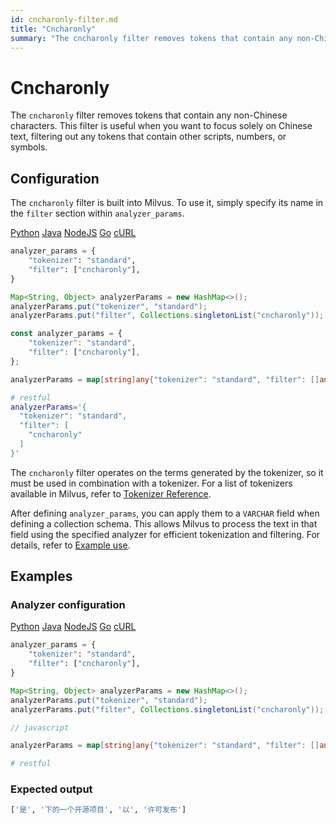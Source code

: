 ```yaml
---
id: cncharonly-filter.md
title: "Cncharonly"
summary: "The cncharonly filter removes tokens that contain any non-Chinese characters. This filter is useful when you want to focus solely on Chinese text, filtering out any tokens that contain other scripts, numbers, or symbols."
---
```


# Cncharonly

The `cncharonly` filter removes tokens that contain any non-Chinese characters. This filter is useful when you want to focus solely on Chinese text, filtering out any tokens that contain other scripts, numbers, or symbols.

## Configuration

The `cncharonly` filter is built into Milvus. To use it, simply specify its name in the `filter` section within `analyzer_params`.

<div class="multipleCode">
    <a href="#python">Python</a>
    <a href="#java">Java</a>
    <a href="#javascript">NodeJS</a>
    <a href="#go">Go</a>
    <a href="#bash">cURL</a>
</div>

```python
analyzer_params = {
    "tokenizer": "standard",
    "filter": ["cncharonly"],
}
```

```java
Map<String, Object> analyzerParams = new HashMap<>();
analyzerParams.put("tokenizer", "standard");
analyzerParams.put("filter", Collections.singletonList("cncharonly"));
```

```javascript
const analyzer_params = {
    "tokenizer": "standard",
    "filter": ["cncharonly"],
};
```

```go
analyzerParams = map[string]any{"tokenizer": "standard", "filter": []any{"cncharonly"}}
```

```bash
# restful
analyzerParams='{
  "tokenizer": "standard",
  "filter": [
    "cncharonly"
  ]
}'

```

The `cncharonly` filter operates on the terms generated by the tokenizer, so it must be used in combination with a tokenizer. For a list of tokenizers available in Milvus, refer to [Tokenizer Reference](tokenizers).

After defining `analyzer_params`, you can apply them to a `VARCHAR` field when defining a collection schema. This allows Milvus to process the text in that field using the specified analyzer for efficient tokenization and filtering. For details, refer to [Example use](analyzer-overview.md#Example-use).

## Examples

### Analyzer configuration

<div class="multipleCode">
    <a href="#python">Python</a>
    <a href="#java">Java</a>
    <a href="#javascript">NodeJS</a>
    <a href="#go">Go</a>
    <a href="#bash">cURL</a>
</div>

```python
analyzer_params = {
    "tokenizer": "standard",
    "filter": ["cncharonly"],
}
```

```java
Map<String, Object> analyzerParams = new HashMap<>();
analyzerParams.put("tokenizer", "standard");
analyzerParams.put("filter", Collections.singletonList("cncharonly"));
```

```javascript
// javascript
```

```go
analyzerParams = map[string]any{"tokenizer": "standard", "filter": []any{"cncharonly"}}
```

```bash
# restful
```

### Expected output

```python
['是', '下的一个开源项目', '以', '许可发布']
```
